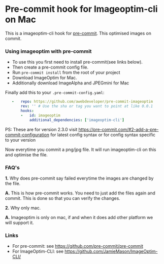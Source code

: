 Pre-commit hook for Imageoptim-cli on Mac  
==========================================

This is a imageoptim-cli hook for [pre-commit](https://github.com/pre-commit/pre-commit). This optimised images on commit.


### Using imageoptim with pre-commit

- To use this you first need to install pre-commit(see links below).
- Then create a pre-commit config file.
- Run `pre-commit install` from the root of your project
- Download ImageOptim for Mac.
- Additionally download ImageAlpha and JPEGmini for Mac

Finally add this to your `.pre-commit-config.yaml`:

```yaml
   -   repo: https://github.com/awebdeveloper/pre-commit-imageoptim
       rev: '' # Use the sha or tag you want to point at like 0.0.1
       hooks:
       -   id: imageoptim
           additional_dependencies: ['imageoptim-cli']
 ```
PS: These are for version 2.3.0 visit https://pre-commit.com/#2-add-a-pre-commit-configuration for latest config syntax or for config syntax specific to your version

 Now everytime you commit a png/jpg file. It will run imageoptim-cli on this and optimise the file.

### FAQ's

  **1.** Why does pre-commit say failed everytime the images are changed by the file.

  **A.** This is how pre-commit works. You need to just add the files again and commit. This is done so that you can verify the changes.

  **2.** Why only mac.

  **A.** Imageoptim is only on mac, if and when it does add other platform we will support it.

 ### Links
 - For pre-commit: see https://github.com/pre-commit/pre-commit
 - For ImageOptim-CLI: see https://github.com/JamieMason/ImageOptim-CLI/


